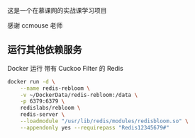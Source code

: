这是一个在慕课网的实战课学习项目

感谢 ccmouse 老师

## 运行其他依赖服务

Docker 运行 带有 Cuckoo Filter 的 Redis

```bash
docker run -d \
    --name redis-rebloom \
    -v ~/DockerData/redis-rebloom:/data \
    -p 6379:6379 \
    redislabs/rebloom \
    redis-server \
    --loadmodule "/usr/lib/redis/modules/redisbloom.so" \
    --appendonly yes --requirepass "Redis12345679#"
```
